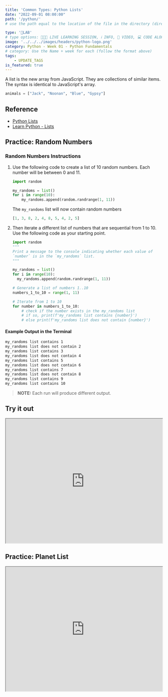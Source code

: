 ```yaml
---
title: 'Common Types: Python Lists'
date: "2022-09-01 08:00:00"
path: '/python/'
# use the path equal to the location of the file in the directory (directory structure)

type: '🥼LAB'
# type options: 👩🏽‍🏫 LIVE LEARNING SESSION, ℹ️ INFO, 🎥 VIDEO, 💻 CODE ALONG, 🥼LAB, ↩️ REVIEW/NOTES, 👥 GROUP LEARNING, 👷🏼‍♂️ GROUP PROJECT, 🧠 ASSESSMENT, 📝 ASSIGNMENT
image: '../../../images/headers/python-logo.png'
category: Python - Week 01 - Python Fundamentals
# category: Use the Name + week for each (follow the format above)
tags:
    - UPDATE_TAGS
is_featured: true
---
```


A list is the new array from JavaScript. They are collections of similar items. The syntax is identical to JavaScript's array.

```py
animals = ["Jack", "Noonan", "Blue", "Gypsy"]
```

## Reference

* [Python Lists](https://docs.python.org/3.6/tutorial/datastructures.html)
* [Learn Python - Lists](http://www.learnpython.org/en/Lists)


## Practice: Random Numbers

### Random Numbers Instructions

1. Use the following code to create a list of 10 random numbers. Each number will be between 0 and 11.

    ```py
    import random

    my_randoms = list()
    for i in range(10):
        my_randoms.append(random.randrange(1, 11))
    ```

    The `my_randoms` list will now contain random numbers

    ```py
    [1, 3, 8, 2, 4, 8, 5, 4, 2, 5]
    ```

1. Then iterate a different list of numbers that are sequential from 1 to 10. Use the following code as your starting point.

    ```py
    import random
    """
    Print a message to the console indicating whether each value of
    `number` is in the `my_randoms` list.
    """

    my_randoms = list()
    for i in range(10):
      my_randoms.append(random.randrange(1, 11))

    # Generate a list of numbers 1..10
    numbers_1_to_10 = range(1, 11)

    # Iterate from 1 to 10
    for number in numbers_1_to_10:
        # check if the number exists in the my_randoms list
        # if so, print(f'my_randoms list contains {number}')
        # else print(f'my_randoms list does not contain {number}')
    ```

#### Example Output in the Terminal

```sh
my_randoms list contains 1
my_randoms list does not contain 2
my_randoms list contains 3
my_randoms list does not contain 4
my_randoms list contains 5
my_randoms list does not contain 6
my_randoms list contains 7
my_randoms list does not contain 8
my_randoms list contains 9
my_randoms list contains 10
```

> **NOTE:** Each run will produce different output.

## Try it out
<iframe src="https://replit.com/@callmedrt/Common-Types-Python-Lists?embed=true" width="100%" height="400"></iframe>

## Practice: Planet List

<iframe src="https://replit.com/@callmedrt/Exercise-Planet-List?embed=true" width="100%" height="400"></iframe>

<!-- ### Setup

```sh
mkdir -p ~/workspace/python/lists && cd $_
echo 'planet_list = ["Mercury", "Mars"]' >> planets.py
```

### Planet List Instructions

1. Use `append()` to add Jupiter and Saturn at the end of the list.
1. Use the `extend()` method to add another list of the last two planets in our solar system to the end of the list.
1. Use `insert()` to add Earth, and Venus in the correct order.
1. Use `append()` again to add Pluto to the end of the list.
1. Now that all the planets are in the list, slice the list in order to get the rocky planets into a new list called `rocky_planets`.
1. Being good amateur astronomers, we know that Pluto is now a dwarf planet, so use the `del` operation to remove it from the end of `planet_list`.

## 🟡 Challenge: Iterating over planets

1. Create another list containing tuples. Each tuple will hold the name of a spacecraft that we have launched, and the names of the planet(s) that it has visited, or landed on.

    ```py
    # Example spacecraft list
    spacecraft = [
       ("Cassini", "Saturn"),
       ("Viking", "Mars"),
    ]
    ```

1. Iterate over your list of planets, and inside that loop, iterate over the list of tuples. Print, for each planet, which satellites have visited it.
 -->
